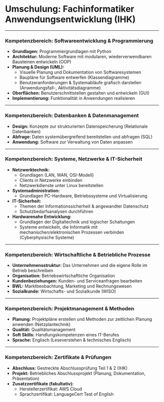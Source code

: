 # Umschulung: Fachinformatiker Anwendungsentwicklung (IHK)

---

### Kompetenzbereich: Softwareentwicklung & Programmierung
- **Grundlagen:** Programmiergrundlagen mit Python
- **Architektur:** Moderne Software mit modularen, wiederverwendbaren Bausteinen entwickeln (OOP)
- **Planung & Design (UML):**
  - Visuelle Planung und Dokumentation von Softwaresystemen
  - Baupläne für Software entwerfen (Klassendiagramme)
  - Benutzeranforderungen & Systemabläufe grafisch darstellen (Anwendungsfall-, Aktivitätsdiagramme)
- **Oberflächen:** Benutzerschnittstellen gestalten und entwickeln (GUI)
- **Implementierung:** Funktionalität in Anwendungen realisieren

---

### Kompetenzbereich: Datenbanken & Datenmanagement
- **Design:** Konzepte zur strukturierten Datenspeicherung (Relationale Datenbanken)
- **Abfrage:** Daten systemübergreifend bereitstellen und abfragen (SQL)
- **Anwendung:** Software zur Verwaltung von Daten anpassen

---

### Kompetenzbereich: Systeme, Netzwerke & IT-Sicherheit
- **Netzwerktechnik:**
  - Grundlagen (LAN, WAN, OSI-Modell)
  - Clients in Netzwerke einbinden
  - Netzwerkdienste unter Linux bereitstellen
- **Systemadministration:**
  - Grundlagen PC-Hardware, Betriebssysteme und Virtualisierung
- **IT-Sicherheit:**
  - Themen der Informationssicherheit & angewandter Datenschutz
  - Schutzbedarfsanalysen durchführen
- **Hardwarenahe Entwicklung:**
  - Grundlagen der Digitaltechnik und logischer Schaltungen
  - Systeme entwickeln, die Informatik mit mechanischen/elektronischen Prozessen verbinden (Cyberphysische Systeme)

---

### Kompetenzbereich: Wirtschaftliche & Betriebliche Prozesse
- **Unternehmensstruktur:** Das Unternehmen und die eigene Rolle im Betrieb beschreiben
- **Organisation:** Betriebswirtschaftliche Organisation
- **Kundenbeziehungen:** Kunden- und Serviceanfragen bearbeiten
- **BWL:** Marktbeobachtung, Marketing und Rechnungswesen
- **Sozialkunde:** Wirtschafts- und Sozialkunde (WISO)

---

### Kompetenzbereich: Projektmanagement & Methoden
- **Planung:** Projektpläne erstellen und Methoden zur zeitlichen Planung anwenden (Netzplantechnik)
- **Qualität:** Qualitätsmanagement
- **Soft Skills:** Handlungskompetenzen eines IT-Berufes
- **Sprache:** Englisch (Leseverstehen & technisches Englisch)

---

### Kompetenzbereich: Zertifikate & Prüfungen
- **Abschluss:** Gestreckte Abschlussprüfung Teil 1 & 2 (IHK)
- **Projekt:** Betriebliches Abschlussprojekt (Planung, Dokumentation, Präsentation)
- **Zusatzzertifikate (fakultativ):**
  - Herstellerzertifikat: AWS Cloud
  - Sprachzertifikat: LanguageCert Test of English
